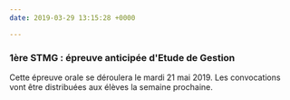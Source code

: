 ```yaml
---
date: 2019-03-29 13:15:28 +0000

---
```

### 1ère STMG : épreuve anticipée d'Etude de Gestion

Cette épreuve orale se déroulera le mardi 21 mai 2019. Les convocations vont être distribuées aux élèves la semaine prochaine.